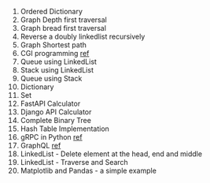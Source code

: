 1. Ordered Dictionary
2. Graph Depth first traversal
3. Graph bread first traversal
4. Reverse a doubly linkedlist recursively
5. Graph Shortest path
6. CGI programming [ref](https://faun.pub/python-cgi-programming-adb854b34ce8)
7. Queue using LinkedList
8. Stack using LinkedList
9. Queue using Stack
10. Dictionary
11. Set
12. FastAPI Calculator
13. Django API Calculator
14. Complete Binary Tree
15. Hash Table Implementation
16. gRPC in Python [ref](https://www.velotio.com/engineering-blog/grpc-implementation-using-python)
17. GraphQL [ref](https://www.apollographql.com/blog/graphql/python/complete-api-guide/)
18. LinkedList - Delete element at the head, end and middle
19. LinkedList - Traverse and Search
20. Matplotlib and Pandas -  a simple example